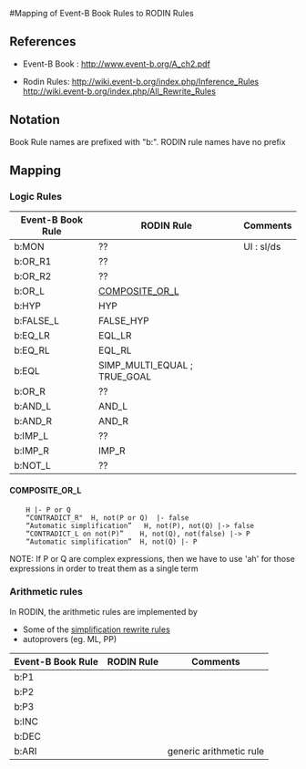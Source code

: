 

#Mapping of Event-B Book Rules to RODIN Rules


## References 
* Event-B Book : 
	http://www.event-b.org/A_ch2.pdf
	
* Rodin Rules:
	http://wiki.event-b.org/index.php/Inference_Rules
	http://wiki.event-b.org/index.php/All_Rewrite_Rules
	

## Notation
Book Rule names are prefixed with "b:".
RODIN rule names have no prefix

## Mapping 
### Logic Rules

Event-B Book Rule | RODIN Rule |Comments
---------------	|---------- |---------
b:MON		| ??  		| UI : sl/ds
b:OR_R1 	| ??
b:OR_R2 	| ??
b:OR_L		| [COMPOSITE_OR_L](#COMPOSITE_OR_L)
b:HYP 		| HYP
b:FALSE_L	| FALSE_HYP
b:EQ_LR		| EQL_LR
b:EQ_RL		| EQL_RL
b:EQL		| SIMP_MULTI_EQUAL ; TRUE_GOAL
b:OR_R    	| ??
b:AND_L  	| AND_L
b:AND_R  	| AND_R
b:IMP_L		| ??
b:IMP_R 	| IMP_R
b:NOT_L		| ??

#### COMPOSITE_OR_L
``` 
	H |- P or Q      
	“CONTRADICT_R"  H, not(P or Q)  |- false
	“Automatic simplification”   H, not(P), not(Q) |-> false
  	“CONTRADICT_L on not(P)”    H, not(Q), not(false) |-> P  
  	“Automatic simplification”  H, not(Q) |- P
```  
NOTE: 
If P or Q are complex expressions, then we have to use 'ah' for those expressions
	in order to treat them as a single term

### Arithmetic rules 

In RODIN, the arithmetic rules are implemented by 
- Some of the [simplification rewrite rules](http://wiki.event-b.org/index.php/All_Rewrite_Rules#Arithmetic_Rewrite_Rules)
- autoprovers (eg. ML, PP)

Event-B Book Rule | RODIN Rule |Comments
---------------	|---------- |---------
b:P1	|
b:P2	|
b:P3	|
b:INC	|
b:DEC	|
b:ARI |    | generic arithmetic rule

	
	